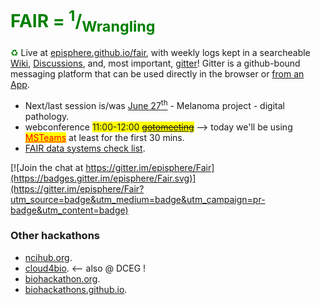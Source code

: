 <h1 style="color:green">FAIR = <sup>1</sup>/<sub>Wrangling</sub></h1>

<span style="color:green">&#9851;</span> Live at [episphere.github.io/fair](https://episphere.github.io/fair), with weekly logs kept in a searcheable [Wiki](https://sites.google.com/view/fair-data/home), [Discussions](https://github.com/episphere/fair/discussions), and, most important, [gitter](https://gitter.im/episphere/Fair)! Gitter is a github-bound messaging platform that can be used directly in the browser or [from an App](https://gitter.im/apps).

 * Next/last session is/was [June 27<sup>th</sup>](https://sites.google.com/view/fair-data/2022/2022-05-27-may) - Melanoma project - digital pathology.
 * webconference <span style="background-color:yellow">11:00-12:00 <s>[gotomeeting](https://global.gotomeeting.com/join/751234733)</s></span> --> today we'll be using <a href="https://teams.microsoft.com/l/meetup-join/19%3ameeting_M2FmNzI3MmItZjc5OC00MmEzLTk1YWEtNDAyZTQwYjA0MWEx%40thread.v2/0?context=%7b%22Tid%22%3a%2214b77578-9773-42d5-8507-251ca2dc2b06%22%2c%22Oid%22%3a%22528c7668-9b95-4c4b-98f7-04149f6f72a2%22%7d" style="background-color:yellow;color:red">MSTeams</a> at least for the first 30 mins.
 * [FAIR data systems check list](https://episphere.github.io/fair/FAIR%20Cheat%20Sheet.pdf).

[![Join the chat at https://gitter.im/episphere/Fair](https://badges.gitter.im/episphere/Fair.svg)](https://gitter.im/episphere/Fair?utm_source=badge&utm_medium=badge&utm_campaign=pr-badge&utm_content=badge)

### Other hackathons

* [ncihub.org](https://ncihub.org/).
* [cloud4bio](https://cloud4bio.github.io). <-- also @ DCEG !
* [biohackathon.org](http://www.biohackathon.org).
* [biohackathons.github.io](https://biohackathons.github.io). 

